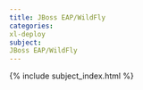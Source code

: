 ```yaml
---
title: JBoss EAP/WildFly
categories:
xl-deploy
subject:
JBoss EAP/WildFly
---
```


{% include subject_index.html %}
